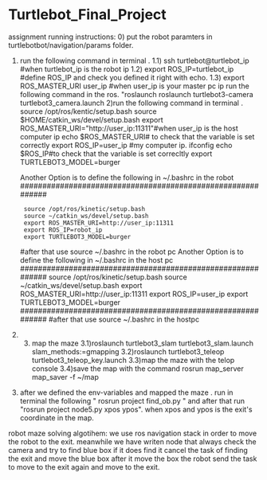 # Turtlebot_Final_Project

assignment running instructions:
0) put the robot paramters in turtlebotbot/navigation/params folder.

1) run the following command in terminal .
	1.1) ssh turtlebot@turtlebot_ip  #when turtlebot_ip is the robot ip
	1.2) export ROS_IP=turtlebot_ip #define ROS_IP and check you defined it right with echo.
	1.3) export ROS_MASTER_URI user_ip #when user_ip is your master pc ip 
		run the following command in the ros.
		"roslaunch  roslaunch turtlebot3-camera turtlebot3_camera.launch 
2)run the following command in terminal .
	source /opt/ros/kentic/setup.bash
    	source $HOME/catkin_ws/devel/setup.bash
   	export ROS_MASTER_URI="http://user_ip:11311"#when user_ip is the host computer ip
	echo $ROS_MASTER_URI# to check that the variable is set correctly
	export ROS_IP=user_ip  #my computer ip. ifconfig
	echo $ROS_IP#to check that the variable is set correcltly
	export TURTLEBOT3_MODEL=burger

	Another Option is to define the following in ~/.bashrc in the robot
	############################################################

		source /opt/ros/kinetic/setup.bash
		source ~/catkin_ws/devel/setup.bash
		export ROS_MASTER_URI=http://user_ip:11311
		export ROS_IP=robot_ip
		export TURTLEBOT3_MODEL=burger
	#after that use source ~/.bashrc in the robot pc
	Another Option is to define the following in ~/.bashrc in the host pc
	############################################################
		source /opt/ros/kinetic/setup.bash
		source ~/catkin_ws/devel/setup.bash
		export ROS_MASTER_URI=http://user_ip:11311
		export ROS_IP=user_ip
		export TURTLEBOT3_MODEL=burger
	############################################################
	#after that use source ~/.bashrc in the hostpc	
3)
	3) map the maze
	3.1)roslaunch turtlebot3_slam turtlebot3_slam.launch slam_methods:=gmapping
	3.2)roslaunch turtlebot3_teleop turtlebot3_teleop_key.launch
	3.3)map the maze with the telop console
	3.4)save the map with the command rosrun map_server map_saver -f ~/map
4) after we defined the env-variables and mapped the maze . run in terminal the following " rosrun project  find_ob.py " and after that run "rosrun project node5.py xpos ypos".
when xpos and ypos is the exit's coordinate in the map.


robot maze solving algotihem:
we use ros navigation stack in order to move the robot to the exit.
meanwhile we have writen node that always check the camera and try to find blue box if it does find it cancel the task of finding the exit and
move the blue box after it move the box the robot send the task to move to the exit again and move to the exit.
